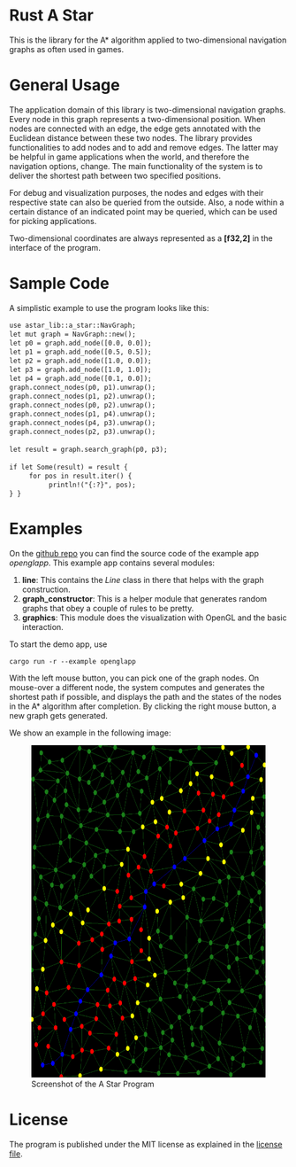 # Rust A Star


This is the library for the A\*  algorithm applied to two-dimensional navigation graphs as often used in games.

# General Usage
The application domain of this library is two-dimensional navigation graphs. Every node in this
graph represents a two-dimensional position. When nodes are connected with an edge, the edge gets
annotated with the Euclidean distance between these two nodes. The library provides functionalities to add nodes
and to add and remove edges. The latter may be helpful in game applications when the world, and therefore the navigation options, change.
The main functionality of the system is to deliver the shortest path between two specified positions.

For debug and visualization purposes, the nodes and edges with their respective state can also be queried from the outside.
Also, a node within a certain distance of an indicated point may be queried, which can be used for picking
applications.

Two-dimensional coordinates are always represented as a **\[f32,2\]** in the interface of the program.


# Sample Code
A simplistic example to use the program looks like this:

```
use astar_lib::a_star::NavGraph;
let mut graph = NavGraph::new();
let p0 = graph.add_node([0.0, 0.0]);
let p1 = graph.add_node([0.5, 0.5]);
let p2 = graph.add_node([1.0, 0.0]);
let p3 = graph.add_node([1.0, 1.0]);
let p4 = graph.add_node([0.1, 0.0]);
graph.connect_nodes(p0, p1).unwrap();
graph.connect_nodes(p1, p2).unwrap();
graph.connect_nodes(p0, p2).unwrap();
graph.connect_nodes(p1, p4).unwrap();
graph.connect_nodes(p4, p3).unwrap();
graph.connect_nodes(p2, p3).unwrap();

let result = graph.search_graph(p0, p3);

if let Some(result) = result {
     for pos in result.iter() {
          println!("{:?}", pos);
} }
``` 


# Examples
On the [github repo](https://github.com/Carbonfreezer/Rust-A-Star) you can find the source code of the example 
app *openglapp*. This example app contains several modules:

1. **line**: This contains the *Line* class in there that helps with the graph construction.
2. **graph_constructor**: This is a helper module that generates random graphs that obey a couple of rules to be pretty.
3. **graphics**: This module does the visualization with OpenGL and the basic interaction.

To start the demo app, use

```
cargo run -r --example openglapp
```

With the left mouse button, you can pick one of the graph nodes. On mouse-over a different node, the system
computes and generates the shortest path if possible, and displays the path and the states of the nodes in the A*
algorithm after completion. By clicking the right mouse button, a new graph gets generated.

We show an example in the following image:

<figure>
    <img src="graph_shot.png" alt="Image of the graph" width="600" height="600">
    <figcaption>Screenshot of the A Star Program</figcaption>
</figure>


# License
The program is published under the MIT license as explained in the [license file](LICENSE).